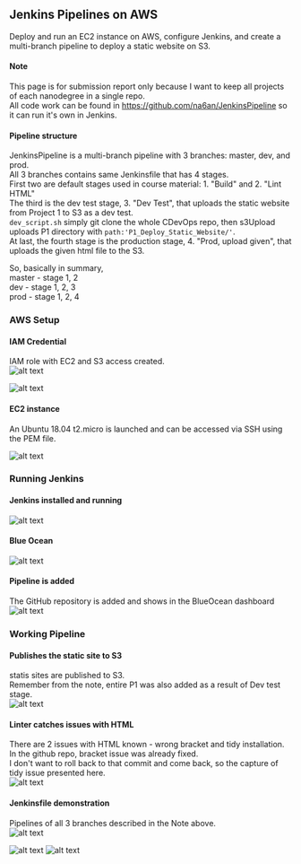 ## Jenkins Pipelines on AWS  
Deploy and run an EC2 instance on AWS, configure Jenkins, and create a multi-branch pipeline to deploy a static website on S3.  

#### Note  
This page is for submission report only because I want to keep all projects of each nanodegree in a single repo.  
All code work can be found in https://github.com/na6an/JenkinsPipeline so it can run it's own in Jenkins.  

#### Pipeline structure  
JenkinsPipeline is a multi-branch pipeline with 3 branches: master, dev, and prod.  
All 3 branches contains same Jenkinsfile that has 4 stages.  
First two are default stages used in course material: 1. "Build" and 2. "Lint HTML"  
The third is the dev test stage, 3. "Dev Test", that uploads the static website from Project 1 to S3 as a dev test.  
`dev_script.sh` simply git clone the whole CDevOps repo, then s3Upload uploads P1 directory with `path:'P1_Deploy_Static_Website/'`.  
At last, the fourth stage is the production stage, 4. "Prod, upload given", that uploads the given html file to the S3.  

So, basically in summary,  
master - stage 1, 2  
dev - stage 1, 2, 3  
prod - stage 1, 2, 4  


### AWS Setup  
#### IAM Credential
IAM role with EC2 and S3 access created.  
  <img src="https://github.com/na6an/CDevOps/blob/master/P3_Jenkins_Pipeline/pic/screenshot-01.png" alt="alt text">  
  
  <img src="https://github.com/na6an/CDevOps/blob/master/P3_Jenkins_Pipeline/pic/IAM%20log-in.png" alt="alt text">  
  
#### EC2 instance  
An Ubuntu 18.04 t2.micro is launched and can be accessed via SSH using the PEM file.

  <img src="https://github.com/na6an/CDevOps/blob/master/P3_Jenkins_Pipeline/pic/screenshot-02.png" alt="alt text">  

### Running Jenkins  
#### Jenkins installed and running   
  <img src="https://github.com/na6an/CDevOps/blob/master/P3_Jenkins_Pipeline/pic/screenshot-03.png" alt="alt text">  

#### Blue Ocean  
  <img src="https://github.com/na6an/CDevOps/blob/master/P3_Jenkins_Pipeline/pic/screenshot-04.png" alt="alt text">  

#### Pipeline is added
The GitHub repository is added and shows in the BlueOcean dashboard  
  <img src="https://github.com/na6an/CDevOps/blob/master/P3_Jenkins_Pipeline/pic/screenshot-05.png" alt="alt text">  

### Working Pipeline  
#### Publishes the static site to S3  
statis sites are published to S3.  
Remember from the note, entire P1 was also added as a result of Dev test stage.  
  <img src="https://github.com/na6an/CDevOps/blob/master/P3_Jenkins_Pipeline/pic/screenshot-06.png" alt="alt text">  

#### Linter catches issues with HTML  
There are 2 issues with HTML known - wrong bracket and tidy installation.  
In the github repo, bracket issue was already fixed.  
I don't want to roll back to that commit and come back, so the capture of tidy issue presented here.  
  <img src="https://github.com/na6an/CDevOps/blob/master/P3_Jenkins_Pipeline/pic/screenshot-07.png" alt="alt text">  

#### Jenkinsfile demonstration  
Pipelines of all 3 branches described in the Note above.   
  <img src="https://github.com/na6an/CDevOps/blob/master/P3_Jenkins_Pipeline/pic/screenshot-08-master.png" alt="alt text">  

  <img src="https://github.com/na6an/CDevOps/blob/master/P3_Jenkins_Pipeline/pic/screenshot-08-dev.png" alt="alt text">  

  <img src="https://github.com/na6an/CDevOps/blob/master/P3_Jenkins_Pipeline/pic/screenshot-08-prod.png" alt="alt text">  

